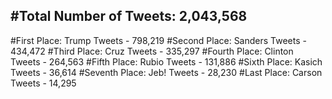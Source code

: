 #Total Number of Tweets: 2,043,568 
---
#First Place: Trump Tweets - 798,219
#Second Place: Sanders Tweets - 434,472
#Third Place: Cruz Tweets - 335,297
#Fourth Place: Clinton Tweets - 264,563
#Fifth Place: Rubio Tweets - 131,886
#Sixth Place: Kasich Tweets - 36,614
#Seventh Place: Jeb! Tweets - 28,230
#Last Place: Carson Tweets - 14,295
